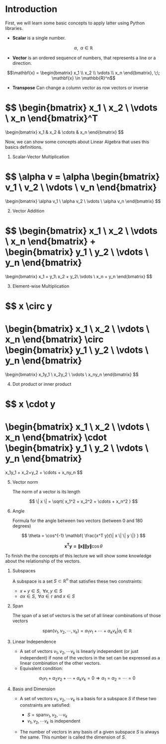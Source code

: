 # Introduction

First, we will learn some basic concepts to apply latter using Python libraries.

- **Scalar** is a single number.

$$\alpha, \;\; \alpha \in \mathbb{R}$$

- **Vector** is an ordered sequence of numbers, that represents a line or a direction.

$$\mathbf{x} = \begin{bmatrix}
x_1 \\ 
x_2 \\ 
\vdots \\
x_n
\end{bmatrix},
\;\; \mathbf{x} \in \mathbb{R}^n$$
    
- **Transpose** Can change a column vector as row vectors or inverse

$$
\begin{bmatrix}
x_1 \\ 
x_2 \\ 
\vdots \\
x_n
\end{bmatrix}^T
=
\begin{bmatrix}
x_1 & x_2 & \cdots & x_n
\end{bmatrix}
$$

Now, we can show some concepts about Linear Algebra that uses this basics definitions.

1. Scalar-Vector Multiplication

$$
\alpha v = \alpha \begin{bmatrix}
v_1 \\ 
v_2 \\ 
\vdots \\
v_n
\end{bmatrix}
=
\begin{bmatrix}
\alpha v_1 \\ 
\alpha v_2 \\ 
\vdots \\
\alpha v_n
\end{bmatrix}
$$

2. Vector Addition

$$
\begin{bmatrix}
x_1 \\ 
x_2 \\ 
\vdots \\
x_n
\end{bmatrix}
+
\begin{bmatrix}
y_1 \\ 
y_2 \\ 
\vdots \\
y_n
\end{bmatrix}
=
\begin{bmatrix}
x_1 + y_1\\ 
x_2 + y_2\\ 
\vdots \\
x_n + y_n
\end{bmatrix}
$$

3. Element-wise Multiplication

$$
x \circ y
=
\begin{bmatrix}
x_1 \\ 
x_2 \\ 
\vdots \\
x_n
\end{bmatrix}
\circ
\begin{bmatrix}
y_1 \\ 
y_2 \\ 
\vdots \\
y_n
\end{bmatrix}
=
\begin{bmatrix}
x_1y_1 \\ 
x_2y_2 \\ 
\vdots \\
x_ny_n
\end{bmatrix}
$$

4. Dot product or inner product

$$
x \cdot y
=
\begin{bmatrix}
x_1 \\ 
x_2 \\ 
\vdots \\
x_n
\end{bmatrix}
\cdot
\begin{bmatrix}
y_1 \\ 
y_2 \\ 
\vdots \\
y_n
\end{bmatrix}
=
x_1y_1 + x_2+y_2 + \cdots + x_ny_n
$$

5. Vector norm
    
    The norm of a vector is its length

$$
\| x \| = \sqrt{ x_1^2 + x_2^2 + \cdots + x_n^2 }
$$

6. Angle
    
    Formula for the angle between two vectors (between 0 and 180 degrees)

$$
\theta = \cos^{-1} \mathbf{ \frac{x^T y}{\| x \| \| y \|} }
$$

$$
\mathbf{ x^T y = \| x \| \| y \| } \cos{\theta}
$$

To finish the the concepts of this lecture we will show some knowledge about the relationship of the vectors.

1. Subspaces

    A subspace is a set $S \subset \mathbb{R}^n$ that satisfies these two constraints:
    - $x + y \in S, \;\; \forall x, y \in S$
    - $\alpha x \in S,  \;\; \forall \alpha \in \mathbb{r}$ and $x \in S$ 

2. Span

    The span of a set of vectors is the set of all linear combinations of those vectors

    $$ 
    \text{span}(v_1, v_2, \cdots, v_k) = {\alpha_1 v_1 + \cdots + \alpha_k v_k | \alpha_i \in \mathbb{R}}
    $$

3. Linear Independence 

    - A set of vectors ${v_1, v_2, \cdots v_k}$ is linearly independent (or just independent) if none of the vectors in the set can be expressed as a linear combination of the other vectors. 
    - Equivalent condition:

    $$
    \alpha_1 v_1 + \alpha_2 v_2 + \cdots + \alpha_k v_k = 0 \Rightarrow \alpha_1 = \alpha_2 = \cdots = 0
    $$

4. Basis and Dimension

    - A set of vectors ${v_1, v_2, \cdots v_k}$ is a basis for a subspace $S$ if these two constraints are satisfied:
        - $S = \text{span} {v_1, v_2, \cdots v_k}$
        - ${v_1, v_2, \cdots v_k}$ is independent

    - The number of vectors in any basis of a given subspace $S$ is always the same. This number is called the dimension of $S$.